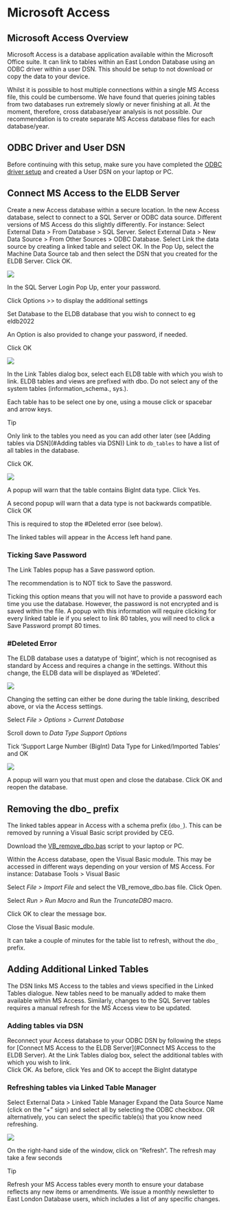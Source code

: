 # Microsoft Access
## Microsoft Access Overview

Microsoft Access is a database application available within the Microsoft Office suite. It can link to tables within an East London Database using an ODBC driver within a user DSN. This should be setup to not download or copy the data to your device.

Whilst it is possible to host multiple connections within a single MS Access file, this could be cumbersome. We have found that queries joining tables from two databases run extremely slowly or never finishing at all. At the moment, therefore, cross database/year analysis is not possible. Our recommendation is to create separate MS Access database files for each database/year.

## ODBC Driver and User DSN
Before continuing with this setup, make sure you have completed the [ODBC driver setup](ODBC_DSN.md) and created a User DSN on your laptop or PC.

## Connect MS Access to the ELDB Server
Create a new Access database within a secure location.
In the new Access database, select to connect to a SQL Server or ODBC data source. Different versions of MS Access do this slightly differently. For instance:
	Select External Data > From Database > SQL Server.
	Select External Data > New Data Source > From Other Sources > ODBC Database.
Select Link the data source by creating a linked table and select OK.
In the Pop Up, select the Machine Data Source tab and then select the DSN that you created for the ELDB Server.
Click OK.

![](../../_img/Connect/Accessimage023.png)


In the SQL Server Login Pop Up, enter your password.

Click Options >> to display the additional settings

Set Database to the ELDB database that you wish to connect to eg eldb2022

An Option is also provided to change your password, if needed.

Click OK

![](../../_img/Connect/Accessimage025.png)


In the Link Tables dialog box, select each ELDB table with which you wish to link. ELDB tables and views are prefixed with dbo. Do not select any of the system tables (information_schema., sys.).

Each table has to be select one by one, using a mouse click or spacebar and arrow keys.

> [!tip]
> Only link to the tables you need as you can add other later (see [Adding tables via DSN](#Adding tables via DSN))
> Link to `db_tables` to have a list of all tables in the database.

Click OK.

![](../../_img/Connect/Accessimage027.png)


A popup will warn that the table contains BigInt data type. Click Yes.

A second popup will warn that a data type is not backwards compatible. Click OK

This is required to stop the #Deleted error (see below).

The linked tables will appear in the Access left hand pane.

### Ticking Save Password

The Link Tables popup has a Save password option.

The recommendation is to NOT tick to Save the password.

Ticking this option means that you will not have to provide a password each time you use the database. However, the password is not encrypted and is saved within the file. A popup with this information will require clicking for every linked table ie if you select to link 80 tables, you will need to click a Save Password prompt 80 times.

### #Deleted Error

The ELDB database uses a datatype of ‘bigint’, which is not recognised as standard by Access and requires a change in the settings. Without this change, the ELDB data will be displayed as ‘#Deleted’.

![](../../_img/Connect/Accessimage030.png)


Changing the setting can either be done during the table linking, described above, or via the Access settings.

Select _File > Options > Current Database_

Scroll down to _Data Type Support Options_

Tick ‘Support Large Number (BigInt) Data Type for Linked/Imported Tables’ and OK

![](../../_img/Connect/Accessimage031.png)


A popup will warn you that must open and close the database. Click OK and reopen the database.

## Removing the dbo_ prefix

The linked tables appear in Access with a schema prefix (`dbo_`). This can be removed by running a Visual Basic script provided by CEG. 

Download the [VB_remove_dbo.bas](https://www.qmul.ac.uk/ceg/media/ceg/documents/Visual-Basic-Script-for-MS-Access.zip)  script to your laptop or PC.

Within the Access database, open the Visual Basic module. This may be accessed in different ways depending on your version of MS Access. For instance: Database Tools > Visual Basic

Select _File > Import File_ and select the VB_remove_dbo.bas file. Click Open.

Select _Run > Run Macro_ and Run the *TruncateDBO* macro.

Click OK to clear the message box.

Close the Visual Basic module.

It can take a couple of minutes for the table list to refresh, without the `dbo_` prefix.

## Adding Additional Linked Tables

The DSN links MS Access to the tables and views specified in the Linked Tables dialogue.  New tables need to be manually added to make them available within MS Access.  Similarly, changes to the SQL Server tables requires a manual refresh for the MS Access view to be updated.
### Adding tables via DSN
Reconnect your Access database to your ODBC DSN by following the steps for [Connect MS Access to the ELDB Server](#Connect MS Access to the ELDB Server).
At the Link Tables dialog box, select the additional tables with which you wish to link.   
Click OK.
As before, click Yes and OK to accept the BigInt datatype
### Refreshing tables via Linked Table Manager
Select External Data > Linked Table Manager
Expand the Data Source Name (click on the “+” sign) and select all by selecting the ODBC checkbox. 
OR alternatively, you can select the specific table(s) that you know need refreshing.

![](../../_img/Connect/Accessimage033.png)

On the right-hand side of the window, click on “Refresh”.
The refresh may take a few seconds

> [!tip]
> Refresh your MS Access tables every month to ensure your database reflects any new items or amendments. We issue a monthly newsletter to East London Database users, which includes a list of any specific changes.
